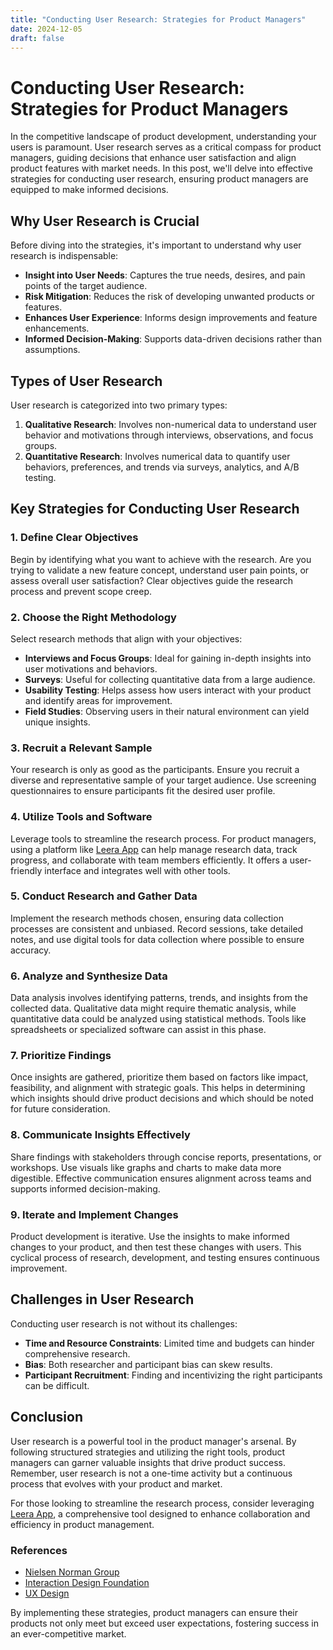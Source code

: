 ```yaml
---
title: "Conducting User Research: Strategies for Product Managers"
date: 2024-12-05
draft: false
---
```

# Conducting User Research: Strategies for Product Managers

In the competitive landscape of product development, understanding your users is paramount. User research serves as a critical compass for product managers, guiding decisions that enhance user satisfaction and align product features with market needs. In this post, we'll delve into effective strategies for conducting user research, ensuring product managers are equipped to make informed decisions.

## Why User Research is Crucial

Before diving into the strategies, it's important to understand why user research is indispensable:

- **Insight into User Needs**: Captures the true needs, desires, and pain points of the target audience.
- **Risk Mitigation**: Reduces the risk of developing unwanted products or features.
- **Enhances User Experience**: Informs design improvements and feature enhancements.
- **Informed Decision-Making**: Supports data-driven decisions rather than assumptions.

## Types of User Research

User research is categorized into two primary types:

1. **Qualitative Research**: Involves non-numerical data to understand user behavior and motivations through interviews, observations, and focus groups.
2. **Quantitative Research**: Involves numerical data to quantify user behaviors, preferences, and trends via surveys, analytics, and A/B testing.

## Key Strategies for Conducting User Research

### 1. Define Clear Objectives

Begin by identifying what you want to achieve with the research. Are you trying to validate a new feature concept, understand user pain points, or assess overall user satisfaction? Clear objectives guide the research process and prevent scope creep.

### 2. Choose the Right Methodology

Select research methods that align with your objectives:

- **Interviews and Focus Groups**: Ideal for gaining in-depth insights into user motivations and behaviors.
- **Surveys**: Useful for collecting quantitative data from a large audience.
- **Usability Testing**: Helps assess how users interact with your product and identify areas for improvement.
- **Field Studies**: Observing users in their natural environment can yield unique insights.

### 3. Recruit a Relevant Sample

Your research is only as good as the participants. Ensure you recruit a diverse and representative sample of your target audience. Use screening questionnaires to ensure participants fit the desired user profile.

### 4. Utilize Tools and Software

Leverage tools to streamline the research process. For product managers, using a platform like [Leera App](https://leera.app) can help manage research data, track progress, and collaborate with team members efficiently. It offers a user-friendly interface and integrates well with other tools.

### 5. Conduct Research and Gather Data

Implement the research methods chosen, ensuring data collection processes are consistent and unbiased. Record sessions, take detailed notes, and use digital tools for data collection where possible to ensure accuracy.

### 6. Analyze and Synthesize Data

Data analysis involves identifying patterns, trends, and insights from the collected data. Qualitative data might require thematic analysis, while quantitative data could be analyzed using statistical methods. Tools like spreadsheets or specialized software can assist in this phase.

### 7. Prioritize Findings

Once insights are gathered, prioritize them based on factors like impact, feasibility, and alignment with strategic goals. This helps in determining which insights should drive product decisions and which should be noted for future consideration.

### 8. Communicate Insights Effectively

Share findings with stakeholders through concise reports, presentations, or workshops. Use visuals like graphs and charts to make data more digestible. Effective communication ensures alignment across teams and supports informed decision-making.

### 9. Iterate and Implement Changes

Product development is iterative. Use the insights to make informed changes to your product, and then test these changes with users. This cyclical process of research, development, and testing ensures continuous improvement.

## Challenges in User Research

Conducting user research is not without its challenges:

- **Time and Resource Constraints**: Limited time and budgets can hinder comprehensive research.
- **Bias**: Both researcher and participant bias can skew results.
- **Participant Recruitment**: Finding and incentivizing the right participants can be difficult.

## Conclusion

User research is a powerful tool in the product manager's arsenal. By following structured strategies and utilizing the right tools, product managers can garner valuable insights that drive product success. Remember, user research is not a one-time activity but a continuous process that evolves with your product and market.

For those looking to streamline the research process, consider leveraging [Leera App](https://leera.app), a comprehensive tool designed to enhance collaboration and efficiency in product management.

### References

- [Nielsen Norman Group](https://www.nngroup.com/articles/why-you-only-need-to-test-with-5-users/)
- [Interaction Design Foundation](https://www.interaction-design.org/literature/article/the-importance-of-user-research)
- [UX Design](https://uxdesign.cc/)

By implementing these strategies, product managers can ensure their products not only meet but exceed user expectations, fostering success in an ever-competitive market.
